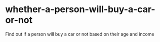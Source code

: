 # whether-a-person-will-buy-a-car-or-not
Find out if a person will buy a car or not based on their age and income
